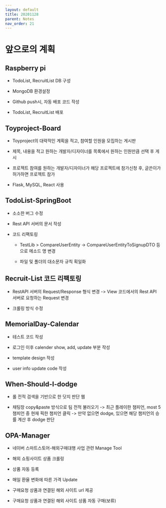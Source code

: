 ```yaml
---
layout: default
title: 20201128
parent: Notes
nav_order: 21
---
```


# 앞으로의 계획

## Raspberry pi

* TodoList, RecruitList DB 구성

* MongoDB 환경설정

* Github push시, 자동 배포 코드 작성

* TodoList, RecruitList 배포

## Toyproject-Board

* Toyproject의 대략적인 계획을 적고, 참여할 인원을 모집하는 게시판

* 제목, 내용을 적고 원하는 개발자/디자이너를 목록에서 원하는 인원만큼 선택 후 게시

* 프로젝트 참여를 원하는 개발자/디자이너가 해당 프로젝트에 참가신청 후, 글쓴이가 허가하면 프로젝트 참가

* Flask, MySQL, React 사용

## TodoList-SpringBoot

* 소소한 버그 수정

* Rest API 서버의 문서 작성

* 코드 리팩토링
    
    * TestLib > CompareUserEntity -> CompareUserEntityToSignupDTO 등으로 메소드 명 변경

    * 파일 및 폴더의 대소문자 규칙 획일화

## Recruit-List 코드 리팩토링

* RestAPI 서버의 Request/Response 형식 변경 -> View 코드에서의 Rest API 서버로 요청하는 Request 변경

* 크롤링 방식 수정

## MemorialDay-Calendar

* 테스트 코드 작성

* 로그인 이후 calender show, add, update 부분 작성

* template design 작성

* user info update code 작성

## When-Should-I-dodge

* 롤 전적 검색을 기반으로 한 닷지 판단 웹

* 채팅창 copy&paste 방식으로 팀 전적 불러오기 -> 최근 플레이한 챔피언, most 5 챔피언 중 현재 픽한 챔피언 클릭 -> 만약 없으면 dodge, 있으면 해당 챔피언의 승률 계산 후 dodge 판단

## OPA-Manager

* 네이버 스마트스토어-해외구매대행 사업 관련 Manage Tool

* 해외 쇼핑사이트 상품 크롤링

* 상품 자동 등록

* 매일 환율 변화에 따른 가격 Update

* 구매요청 상품과 연결된 해외 사이트 url 제공

* 구매요청 상품과 연결된 해외 사이트 상품 자동 구매(보류)